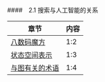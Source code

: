 ####　2.1 搜索与人工智能的关系

| 章节 | 内容 |
| -- | -- |
| [八数码魔方](八数码魔方.html) | 1:2 |
| [状态空间表示](状态空间表示.html) | 1:3 |
| [与图有关的术语](与图有关的术语.html) | 1:4 |
